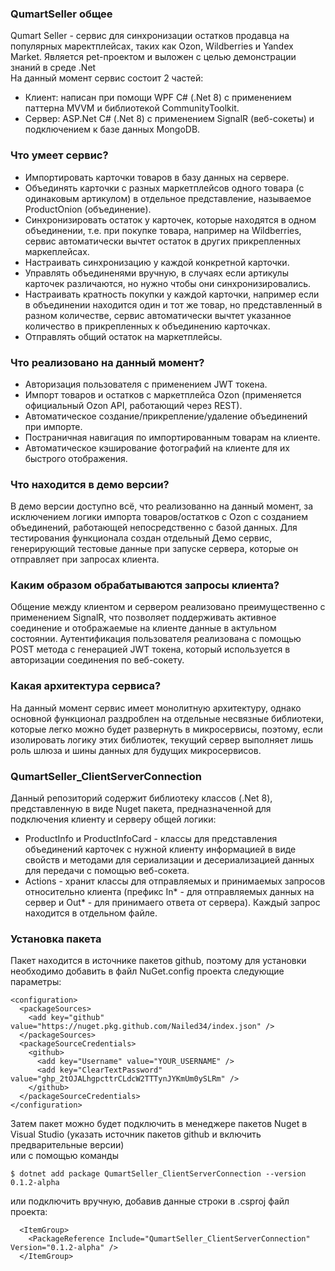 ### QumartSeller общее<br/>
Qumart Seller - сервис для синхронизации остатков продавца на популярных маректплейсах, таких как Ozon, Wildberries и Yandex Market. Является pet-проектом и выложен с целью демонстрации знаний в среде .Net</br>
На данный момент сервис состоит 2 частей:
- Клиент: написан при помощи WPF C# (.Net 8) с применением паттерна MVVM и библиотекой CommunityToolkit.
- Сервер: ASP.Net C# (.Net 8) с применением SignalR (веб-сокеты) и подключением к базе данных MongoDB.

### Что умеет сервис?<br/>
- Импортировать карточки товаров в базу данных на сервере.
- Объединять карточки с разных маркетплейсов одного товара (с одинаковым артикулом) в отдельное представление, называемое ProductOnion (объединение).
- Синхронизировать остаток у карточек, которые находятся в одном объединении, т.е. при покупке товара, например на Wildberries, сервис автоматически вычтет остаток в других прикрепленных маркеплейсах.
- Настраивать синхронизацию у каждой конкретной карточки.
- Управлять объединенями вручную, в случаях если артикулы карточек различаются, но нужно чтобы они синхронизировались.
- Настраивать кратность покупки у каждой карточки, например если в объединении находится один и тот же товар, но представленный в разном количестве, сервис автоматически вычтет указанное количество в прикрепленных к объединению карточках.
- Отправлять общий остаток на маркетплейсы.

### Что реализовано на данный момент?<br/>
- Авторизация пользователя с применением JWT токена.
- Импорт товаров и остатков с маркетплейса Ozon (применяется официальный Ozon API, работающий через REST).
- Автоматическое создание/прикрепление/удаление объединений при импорте.
- Постраничная навигация по импортированным товарам на клиенте.
- Автоматическое кэширование фотографий на клиенте для их быстрого отображения.

### Что находится в демо версии?<br/>
В демо версии доступно всё, что реализованно на данный момент, за исключением логики импорта товаров/остатков с Ozon с созданием объединений, работающей непосредственно с базой данных.
Для тестирования функционала создан отдельный Демо сервис, генерирующий тестовые данные при запуске сервера, которые он отправляет при запросах клиента.

### Каким образом обрабатываются запросы клиента?<br/>
Общение между клиентом и сервером реализовано преимущественно с применением SignalR, что позволяет поддерживать активное соединение и отображаемые на клиенте данные в актульном состоянии.
Аутентификация пользователя реализована с помощью POST метода с генерацией JWT токена, который используется в авторизации соединения по веб-сокету.

### Какая архитектура сервиса?<br/>
На данный момент сервис имеет монолитную архитектуру, однако основной функционал раздроблен на отдельные несвязные библиотеки, которые легко можно будет развернуть в микросервисы, поэтому, если изолировать логику этих библиотек, текущий сервер
выполняет лишь роль шлюза и шины данных для будущих микросервисов.

### QumartSeller_ClientServerConnection
Данный репозиторий содержит библиотеку классов (.Net 8), представленную в виде Nuget пакета, предназначенной для подключения клиенту и серверу общей логики:<br/>
- ProductInfo и ProductInfoCard - классы для представления объединений карточек с нужной клиенту информацией в виде свойств и методами для сериализации и десериализацией данных для передачи с помощью веб-сокета.
- Actions - хранит классы для отправляемых и принимаемых запросов относительно клиента (префикс In* - для отправляемых данных на сервер и Out* - для принимаего ответа от сервера). Каждый запрос находится в отдельном файле.

### Установка пакета <br/>
Пакет находится в источнике пакетов github, поэтому для установки необходимо добавить в файл NuGet.config проекта следующие параметры:<br/>
```
<configuration>
  <packageSources>
    <add key="github" value="https://nuget.pkg.github.com/Nailed34/index.json" />
  </packageSources>
  <packageSourceCredentials>
    <github>
      <add key="Username" value="YOUR_USERNAME" />
      <add key="ClearTextPassword" value="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" />
    </github>
  </packageSourceCredentials>
</configuration>
```
Затем пакет можно будет подключить в менеджере пакетов Nuget в Visual Studio (указать источник пакетов github и включить предварительные версии)<br/>
или с помощью команды
```
$ dotnet add package QumartSeller_ClientServerConnection --version 0.1.2-alpha
```
или подключить вручную, добавив данные строки в .csproj файл проекта:<br/>
```
  <ItemGroup>
    <PackageReference Include="QumartSeller_ClientServerConnection" Version="0.1.2-alpha" />
  </ItemGroup>
```
